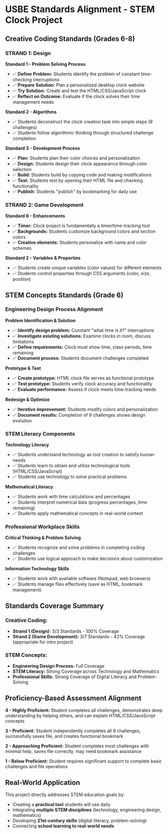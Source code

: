 # USBE Standards Alignment - STEM Clock Project

## Creative Coding Standards (Grades 6-8)

### STRAND 1: Design
**Standard 1 - Problem Solving Process**
- ✅ **Define Problem:** Students identify the problem of constant time-checking interruptions
- ✅ **Prepare Solution:** Plan a personalized desktop clock website
- ✅ **Try Solution:** Create and test the HTML/CSS/JavaScript clock
- ✅ **Reflect on Outcome:** Evaluate if the clock solves their time management needs

**Standard 2 - Algorithms**
- ✅ Students deconstruct the clock creation task into simple steps (9 challenges)
- ✅ Students follow algorithmic thinking through structured challenge completion

**Standard 3 - Development Process**
- ✅ **Plan:** Students plan their color choices and personalization
- ✅ **Design:** Students design their clock appearance through color selection
- ✅ **Build:** Students build by copying code and making modifications
- ✅ **Test:** Students test by opening their HTML file and checking functionality
- ✅ **Publish:** Students "publish" by bookmarking for daily use

### STRAND 2: Game Development
**Standard 6 - Enhancements**
- ✅ **Timer:** Clock project is fundamentally a timer/time-tracking tool
- ✅ **Backgrounds:** Students customize background colors and section colors
- ✅ **Creative elements:** Students personalize with name and color schemes

**Standard 2 - Variables & Properties**
- ✅ Students create unique variables (color values) for different elements
- ✅ Students control properties through CSS arguments (color, size, position)

## STEM Concepts Standards (Grade 6)

### Engineering Design Process Alignment
**Problem Identification & Solution**
- ✅ **Identify design problem:** Constant "what time is it?" interruptions
- ✅ **Investigate existing solutions:** Examine clocks in room, discuss limitations
- ✅ **Define requirements:** Clock must show time, class periods, time remaining
- ✅ **Document process:** Students document challenges completed

**Prototype & Test**
- ✅ **Create prototype:** HTML clock file serves as functional prototype
- ✅ **Test prototype:** Students verify clock accuracy and functionality
- ✅ **Evaluate performance:** Assess if clock meets time-tracking needs

**Redesign & Optimize**
- ✅ **Iterative improvement:** Students modify colors and personalization
- ✅ **Document results:** Completion of 9 challenges shows design evolution

### STEM Literacy Components
**Technology Literacy**
- ✅ Students understand technology as tool creation to satisfy human needs
- ✅ Students learn to obtain and utilize technological tools (HTML/CSS/JavaScript)
- ✅ Students use technology to solve practical problems

**Mathematical Literacy**
- ✅ Students work with time calculations and percentages
- ✅ Students interpret numerical data (progress percentages, time remaining)
- ✅ Students apply mathematical concepts in real-world context

### Professional Workplace Skills
**Critical Thinking & Problem Solving**
- ✅ Students recognize and solve problems in completing coding challenges
- ✅ Students use logical approach to make decisions about customization

**Information Technology Skills**
- ✅ Students work with available software (Notepad, web browsers)
- ✅ Students manage files effectively (save as HTML, bookmark management)

## Standards Coverage Summary

### Creative Coding: 
- **Strand 1 (Design):** 3/3 Standards - 100% Coverage
- **Strand 2 (Game Development):** 3/7 Standards - 43% Coverage (appropriate for intro project)

### STEM Concepts:
- **Engineering Design Process:** Full Coverage
- **STEM Literacy:** Strong Coverage across Technology and Mathematics
- **Professional Skills:** Strong Coverage of Digital Literacy and Problem-Solving

## Proficiency-Based Assessment Alignment

**4 - Highly Proficient:** Student completes all challenges, demonstrates deep understanding by helping others, and can explain HTML/CSS/JavaScript concepts

**3 - Proficient:** Student independently completes all 9 challenges, successfully saves file, and creates functional bookmark

**2 - Approaching Proficient:** Student completes most challenges with minimal help, saves file correctly, may need bookmark assistance

**1 - Below Proficient:** Student requires significant support to complete basic challenges and file operations

## Real-World Application
This project directly addresses STEM education goals by:
- Creating a **practical tool** students will use daily
- Integrating **multiple STEM disciplines** (technology, engineering design, mathematics)
- Developing **21st-century skills** (digital literacy, problem-solving)
- Connecting **school learning to real-world needs**